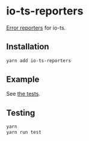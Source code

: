 # io-ts-reporters

[Error reporters](https://github.com/gcanti/io-ts#error-reporters) for io-ts.

## Installation

``` bash
yarn add io-ts-reporters
```

## Example

See [the tests](./tests/index.ts).

## Testing

``` bash
yarn
yarn run test
```

[io-ts]: https://github.com/gcanti/io-ts#error-reporters